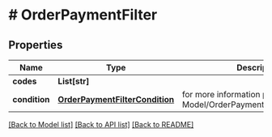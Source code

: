 # # OrderPaymentFilter


## Properties 


Name | Type | Description | Notes
------------ | ------------- | ------------- | -------------
**codes**| **List[str]** |   | [optional]
**condition**| [**OrderPaymentFilterCondition**](OrderPaymentFilterCondition.md) |  for more information please, see Model/OrderPaymentFilterCondition.php  | [optional] [default to OrderPaymentFilterCondition.IN]


[[Back to Model list]](../../README.md#models) [[Back to API list]](../../README.md#endpoints) [[Back to README]](../../README.md)

